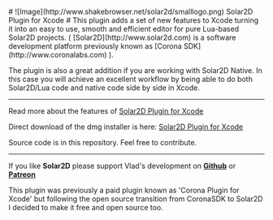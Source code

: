 <br>
# ![Image](http://www.shakebrowser.net/solar2d/smalllogo.png) Solar2D Plugin for Xcode #
This plugin adds a set of new features to Xcode turning it into an easy to use, smooth and efficient editor for pure Lua-based Solar2D projects. ( [Solar2D](http://www.solar2d.com) is a software development platform previously known as [Corona SDK](http://www.coronalabs.com) ).

The plugin is also a great addition if you are working with Solar2D Native. In this case you will achieve an excellent workflow by being able to do both Solar2D/Lua code and native code side by side in Xcode. 

---
Read more about the features of [Solar2D Plugin for Xcode](http://www.shakebrowser.net/solar2d/) 

Direct download of the dmg installer is here: [Solar2D Plugin for Xcode](http://www.shakebrowser.net/solar2d/)

Source code is in this repository. Feel free to contribute.

---


If you like **Solar2D** please support Vlad's development on [**Github**](https://github.com/sponsors/shchvova) or [**Patreon**](https://www.patreon.com/shchvova)

This plugin was previously a paid plugin known as 'Corona Plugin for Xcode' but following the open source transition from CoronaSDK to Solar2D I decided to make it free and open source too.

